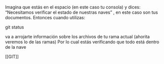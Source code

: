 Imagina que estás en el espacio (en este caso tu consola) y dices: “Necesitamos verificar el estado de nuestras naves” , en este caso son tus documentos. Entonces cuando utilizas: 

git status 

va a arrojarte información sobre los archivos de tu rama actual (ahorita veremos lo de las ramas) Por lo cual estás verificando que todo está dentro de la nave

[[GIT]]
